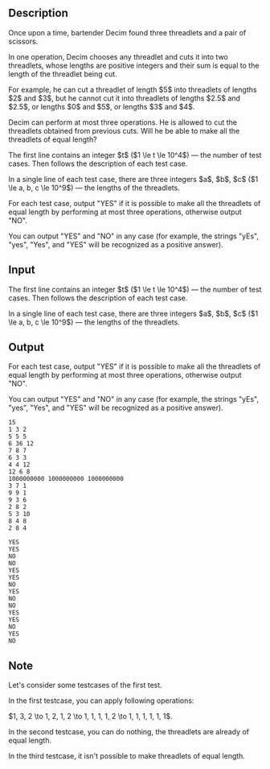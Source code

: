 ## Description

<div><p>Once upon a time, bartender Decim found three threadlets and a pair of scissors.</p><p>In one operation, Decim chooses any threadlet and cuts it into two threadlets, whose lengths are <span class="tex-font-style-bf">positive integers</span> and their sum is <span class="tex-font-style-bf">equal</span> to the length of the threadlet being cut.</p><p>For example, he can cut a threadlet of length $5$ into threadlets of lengths $2$ and $3$, but he cannot cut it into threadlets of lengths $2.5$ and $2.5$, or lengths $0$ and $5$, or lengths $3$ and $4$.</p><p>Decim can perform <span class="tex-font-style-bf">at most</span> three operations. He is allowed to cut the threadlets obtained from previous cuts. Will he be able to make all the threadlets of equal length?</p></div><div class="input-specification"><p>The first line contains an integer $t$ ($1 \le t \le 10^4$)&nbsp;— the number of test cases. Then follows the description of each test case.</p><p>In a single line of each test case, there are three integers $a$, $b$, $c$ ($1 \le a, b, c \le 10^9$)&nbsp;— the lengths of the threadlets.</p></div><div class="output-specification"><p>For each test case, output "<span class="tex-font-style-tt">YES</span>" if it is possible to make all the threadlets of equal length by performing at most three operations, otherwise output "<span class="tex-font-style-tt">NO</span>".</p><p>You can output "<span class="tex-font-style-tt">YES</span>" and "<span class="tex-font-style-tt">NO</span>" in any case (for example, the strings "<span class="tex-font-style-tt">yEs</span>", "<span class="tex-font-style-tt">yes</span>", "<span class="tex-font-style-tt">Yes</span>", and "<span class="tex-font-style-tt">YES</span>" will be recognized as a positive answer).</p></div>

## Input

<p>The first line contains an integer $t$ ($1 \le t \le 10^4$)&nbsp;— the number of test cases. Then follows the description of each test case.</p><p>In a single line of each test case, there are three integers $a$, $b$, $c$ ($1 \le a, b, c \le 10^9$)&nbsp;— the lengths of the threadlets.</p>

## Output

<p>For each test case, output "<span class="tex-font-style-tt">YES</span>" if it is possible to make all the threadlets of equal length by performing at most three operations, otherwise output "<span class="tex-font-style-tt">NO</span>".</p><p>You can output "<span class="tex-font-style-tt">YES</span>" and "<span class="tex-font-style-tt">NO</span>" in any case (for example, the strings "<span class="tex-font-style-tt">yEs</span>", "<span class="tex-font-style-tt">yes</span>", "<span class="tex-font-style-tt">Yes</span>", and "<span class="tex-font-style-tt">YES</span>" will be recognized as a positive answer).</p>





```input1|2,4,6,8,10,12,14,16
15
1 3 2
5 5 5
6 36 12
7 8 7
6 3 3
4 4 12
12 6 8
1000000000 1000000000 1000000000
3 7 1
9 9 1
9 3 6
2 8 2
5 3 10
8 4 8
2 8 4
```




```output1
YES
YES
NO
NO
YES
YES
NO
YES
NO
NO
YES
YES
NO
YES
NO
```



## Note

<p>Let's consider some testcases of the first test.</p><p>In the first testcase, you can apply following operations:</p><p>$1, 3, 2 \to 1, 2, 1, 2 \to 1, 1, 1, 1, 2 \to 1, 1, 1, 1, 1, 1$.</p><p>In the second testcase, you can do nothing, the threadlets are already of equal length.</p><p>In the third testcase, it isn't possible to make threadlets of equal length.</p>
